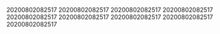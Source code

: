 20200802082517
20200802082517
20200802082517
20200802082517
20200802082517
20200802082517
20200802082517
20200802082517
20200802082517
